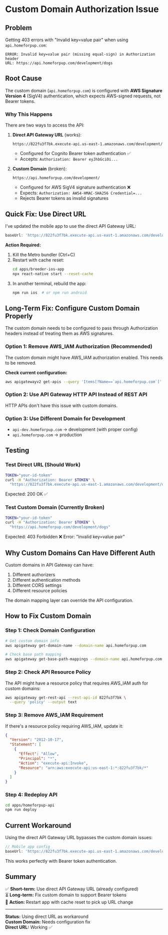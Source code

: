 # Custom Domain Authorization Issue

## Problem

Getting 403 errors with "Invalid key=value pair" when using `api.homeforpup.com`:

```
ERROR: Invalid key=value pair (missing equal-sign) in Authorization header
URL: https://api.homeforpup.com/development/dogs
```

## Root Cause

The custom domain (`api.homeforpup.com`) is configured with **AWS Signature Version 4** (SigV4) authentication, which expects AWS-signed requests, not Bearer tokens.

### Why This Happens

There are two ways to access the API:

1. **Direct API Gateway URL** (works):

   ```
   https://822fu3f7bk.execute-api.us-east-1.amazonaws.com/development/
   ```

   - Configured for Cognito Bearer token authentication ✅
   - Accepts: `Authorization: Bearer eyJhbGciOi...`

2. **Custom Domain** (broken):
   ```
   https://api.homeforpup.com/development/
   ```
   - Configured for AWS SigV4 signature authentication ❌
   - Expects: `Authorization: AWS4-HMAC-SHA256 Credential=...`
   - Rejects Bearer tokens as invalid signatures

## Quick Fix: Use Direct URL

I've updated the mobile app to use the direct API Gateway URL:

```typescript
baseUrl: 'https://822fu3f7bk.execute-api.us-east-1.amazonaws.com/development';
```

**Action Required:**

1. Kill the Metro bundler (Ctrl+C)
2. Restart with cache reset:
   ```bash
   cd apps/breeder-ios-app
   npx react-native start --reset-cache
   ```
3. In another terminal, rebuild the app:
   ```bash
   npm run ios  # or npm run android
   ```

## Long-Term Fix: Configure Custom Domain Properly

The custom domain needs to be configured to pass through Authorization headers instead of treating them as AWS signatures.

### Option 1: Remove AWS_IAM Authorization (Recommended)

The custom domain might have AWS_IAM authorization enabled. This needs to be removed.

**Check current configuration:**

```bash
aws apigatewayv2 get-apis --query 'Items[?Name==`api.homeforpup.com`]'
```

### Option 2: Use API Gateway HTTP API Instead of REST API

HTTP APIs don't have this issue with custom domains.

### Option 3: Use Different Domain for Development

- `api-dev.homeforpup.com` → development (with proper config)
- `api.homeforpup.com` → production

## Testing

### Test Direct URL (Should Work)

```bash
TOKEN="your-id-token"
curl -H "Authorization: Bearer $TOKEN" \
  "https://822fu3f7bk.execute-api.us-east-1.amazonaws.com/development/dogs"
```

Expected: 200 OK ✅

### Test Custom Domain (Currently Broken)

```bash
TOKEN="your-id-token"
curl -H "Authorization: Bearer $TOKEN" \
  "https://api.homeforpup.com/development/dogs"
```

Expected: 403 Forbidden ❌
Error: "Invalid key=value pair"

## Why Custom Domains Can Have Different Auth

Custom domains in API Gateway can have:

1. Different authorizers
2. Different authentication methods
3. Different CORS settings
4. Different resource policies

The domain mapping layer can override the API configuration.

## How to Fix Custom Domain

### Step 1: Check Domain Configuration

```bash
# Get custom domain info
aws apigateway get-domain-name --domain-name api.homeforpup.com

# Check base path mapping
aws apigateway get-base-path-mappings --domain-name api.homeforpup.com
```

### Step 2: Check API Resource Policy

The API might have a resource policy that requires AWS_IAM auth for custom domains:

```bash
aws apigateway get-rest-api --rest-api-id 822fu3f7bk \
  --query 'policy' --output text
```

### Step 3: Remove AWS_IAM Requirement

If there's a resource policy requiring AWS_IAM, update it:

```json
{
  "Version": "2012-10-17",
  "Statement": [
    {
      "Effect": "Allow",
      "Principal": "*",
      "Action": "execute-api:Invoke",
      "Resource": "arn:aws:execute-api:us-east-1:*:822fu3f7bk/*"
    }
  ]
}
```

### Step 4: Redeploy API

```bash
cd apps/homeforpup-api
npm run deploy
```

## Current Workaround

Using the direct API Gateway URL bypasses the custom domain issues:

```typescript
// Mobile app config
baseUrl: 'https://822fu3f7bk.execute-api.us-east-1.amazonaws.com/development';
```

This works perfectly with Bearer token authentication.

## Summary

✅ **Short-term:** Use direct API Gateway URL (already configured)  
⏳ **Long-term:** Fix custom domain to support Bearer tokens  
🚀 **Action:** Restart app with cache reset to pick up URL change

---

**Status:** Using direct URL as workaround  
**Custom Domain:** Needs configuration fix  
**Direct URL:** Working ✅
